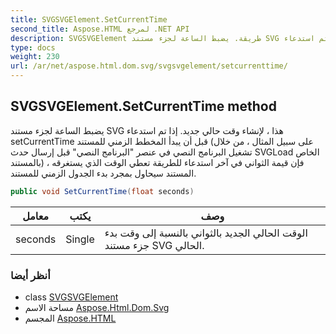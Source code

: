 ```yaml
---
title: SVGSVGElement.SetCurrentTime
second_title: Aspose.HTML لمرجع .NET API
description: SVGSVGElement طريقة. يضبط الساعة لجزء مستند SVG هذا  لإنشاء وقت حالي جديد. إذا تم استدعاء setCurrentTime قبل أن يبدأ المخطط الزمني للمستند على سبيل المثال  من خلال تشغيل البرنامج النصي في عنصر البرنامج النصي قبل إرسال حدث SVGLoad الخاص بالمستند  فإن قيمة الثواني في آخر استدعاء للطريقة تعطي الوقت الذي يستغرقه المستند سيحاول بمجرد بدء الجدول الزمني للمستند.
type: docs
weight: 230
url: /ar/net/aspose.html.dom.svg/svgsvgelement/setcurrenttime/
---
```

## SVGSVGElement.SetCurrentTime method

يضبط الساعة لجزء مستند SVG هذا ، لإنشاء وقت حالي جديد. إذا تم استدعاء setCurrentTime قبل أن يبدأ المخطط الزمني للمستند (على سبيل المثال ، من خلال تشغيل البرنامج النصي في عنصر "البرنامج النصي" قبل إرسال حدث SVGLoad الخاص بالمستند) ، فإن قيمة الثواني في آخر استدعاء للطريقة تعطي الوقت الذي يستغرقه المستند سيحاول بمجرد بدء الجدول الزمني للمستند.

```csharp
public void SetCurrentTime(float seconds)
```

| معامل | يكتب | وصف |
| --- | --- | --- |
| seconds | Single | الوقت الحالي الجديد بالثواني بالنسبة إلى وقت بدء جزء مستند SVG الحالي. |

### أنظر أيضا

* class [SVGSVGElement](../)
* مساحة الاسم [Aspose.Html.Dom.Svg](../../svgsvgelement/)
* المجسم [Aspose.HTML](../../../)



